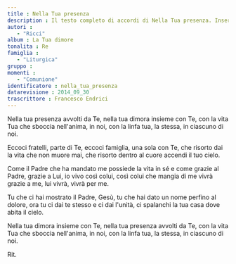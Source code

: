 ```yaml
--- 
title : Nella Tua presenza
description : Il testo completo di accordi di Nella Tua presenza. Inseriscila nel tuo canzoniere!
autori : 
   - "Ricci"
album : La Tua dimore
tonalita : Re
famiglia : 
   - "Liturgica"
gruppo : 
momenti : 
   - "Comunione"
identificatore : nella_tua_presenza
datarevisione : 2014_09_30
trascrittore : Francesco Endrici
--- 
```




Nella tua presenza avvolti da Te,
nella tua dimora insieme con Te,
con la vita Tua che sboccia
nell'anima, in noi,
con la linfa tua, la stessa,
in ciascuno di noi.


Eccoci fratelli, parte di Te,
eccoci famiglia, una sola con Te,
che risorto dai la vita che non muore mai,
che risorto dentro al cuore
accendi il tuo cielo. 


Come il Padre che ha mandato me
possiede la vita in sé  e come grazie al Padre,
grazie a Lui, io vivo 
così colui, così colui che mangia di me
vivrà grazie a me, lui vivrà, vivrà per me. 


Tu che ci hai mostrato il Padre, Gesù,
tu che hai dato un nome perfino al dolore,
ora tu ci dai te stesso e ci dai l'unità,
ci spalanchi la tua casa dove abita il cielo.


Nella tua dimora insieme con Te,
nella tua presenza avvolti da Te,
con la vita Tua che sboccia
nell'anima, in noi,
con la linfa tua, la stessa, in ciascuno di noi.


Rit. 


